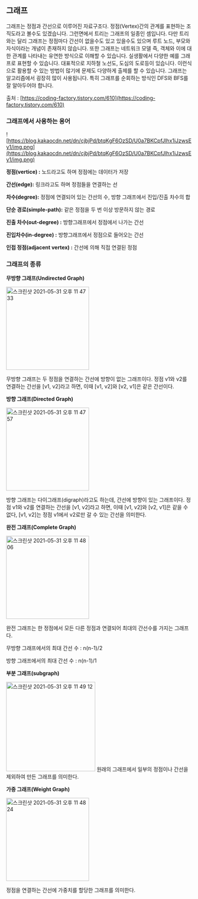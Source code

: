 ## 그래프

 그래프는 정점과 간선으로 이루어진 자료구조다. 정점(Vertex)간의 관계를 표현하는 조직도라고 볼수도 있겠습니다. 그런면에서 트리는 그래프의 일종인 셈입니다. 다만 트리와는 달리 그래프는 정점마다 간선이 없을수도 있고 있을수도 있으며 루트 노드, 부모와 자식이라는 개념이 존재하지 않습니다. 또한 그래프는 네트워크 모델 즉, 객체와 이에 대한 관계를 나타내는 유연한 방식으로 이해할 수 있습니다. 실생활에서 다양한 예를 그래프로 표현할 수 있습니다. 대표적으로 지하철 노선도, 도심의 도로등이 있습니다. 이런식으로 활용할 수 있는 방법이 많기에 문제도 다양하게 출제를 할 수 있습니다. 그래프는 알고리즘에서 굉장히 많이 사용됩니다. 특히 그래프를 순회하는 방식인 DFS와 BFS를 잘 알아두어야 합니다.

출처 : [https://coding-factory.tistory.com/610](https://coding-factory.tistory.com/610)

### **그래프에서 사용하는 용어**

![https://blog.kakaocdn.net/dn/cjbjPd/btqKgF6OzSD/U0a7BKCpfJlhx1iJzwsEy1/img.png](https://blog.kakaocdn.net/dn/cjbjPd/btqKgF6OzSD/U0a7BKCpfJlhx1iJzwsEy1/img.png)

**정점(vertice) :** 노드라고도 하며 정점에는 데이터가 저장

**간선(edge):** 링크라고도 하며 정점들을 연결하는 선

**차수(degree):** 정점에 연결되어 있는 간선의 수, 방향 그래프에서 진입/진출 차수의 합

**단순 경로(simple-path):** 같은 정점을 두 번 이상 방문하지 않는 경로

**진출 차수(out-degree) :** 방향그래프에서 정점에서 나가는 간선

**진입차수(in-degree) :** 방향그래프에서 정점으로 들어오는 간선

**인접 정점(adjacent vertex) :** 간선에 의해 직접 연결된 정점

### 그래프의 종류

**무방향 그래프(Undirected Graph)**

<img width="224" alt="스크린샷 2021-05-31 오후 11 47 33" src="https://user-images.githubusercontent.com/58363663/120210286-94944900-c26a-11eb-92d7-6adb3fdc235b.png">

무방향 그래프는 두 정점을 연결하는 간선에 방향이 없는 그래프이다. 정점 v1와 v2를 연결하는 간선을 [v1, v2]라고 하면, 이때 [v1, v2]와 [v2, v1]은 같은 간선이다.

**방향 그래프(Directed Graph)**

<img width="224" alt="스크린샷 2021-05-31 오후 11 47 57" src="https://user-images.githubusercontent.com/58363663/120210341-a37afb80-c26a-11eb-8ac1-b91c88086717.png">


방향 그래프는 다이그래프(digraph)라고도 하는데, 간선에 방향이 있는 그래프이다. 정점 v1와 v2를 연결하는 간선을 [v1, v2]라고 하면, 이때 [v1, v2]와 [v2, v1]은 같을 수 없다, [v1, v2]는 정점 v1에서 v2로만 갈 수 있는 간선을 의미한다.

**완전 그래프(Complete Graph)**

<img width="224" alt="스크린샷 2021-05-31 오후 11 48 06" src="https://user-images.githubusercontent.com/58363663/120210361-a83faf80-c26a-11eb-99c3-741f54b8868c.png">


완전 그래프는 한 정점에서 모든 다른 정점과 연결되어 최대의 간선수를 가지는 그래프다.

무방향 그래프에서의 최대 간선 수 : n(n-1)/2

방향 그래프에서의 최대 간선 수 : n(n-1)/1

**부분 그래프(subgraph)**

<img width="241" alt="스크린샷 2021-05-31 오후 11 49 12" src="https://user-images.githubusercontent.com/58363663/120210501-d02f1300-c26a-11eb-80e8-36b483a9e778.png">
원래의 그래프에서 일부의 정점이나 간선을 제외하여 만든 그래프를 의미한다.

**가중 그래프(Weight Graph)**

<img width="224" alt="스크린샷 2021-05-31 오후 11 48 24" src="https://user-images.githubusercontent.com/58363663/120210399-b392db00-c26a-11eb-881b-18f1bc4000ed.png">

정점을 연결하는 간선에 가중치를 할당한 그래프를 의미한다.
